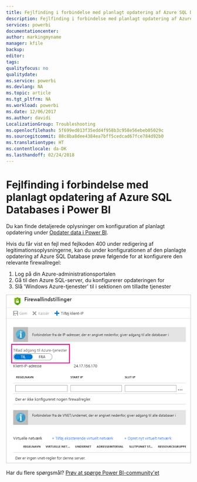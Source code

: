 ```yaml
---
title: Fejlfinding i forbindelse med planlagt opdatering af Azure SQL Databases
description: Fejlfinding i forbindelse med planlagt opdatering af Azure SQL Databases i Power BI
services: powerbi
documentationcenter: 
author: markingmyname
manager: kfile
backup: 
editor: 
tags: 
qualityfocus: no
qualitydate: 
ms.service: powerbi
ms.devlang: NA
ms.topic: article
ms.tgt_pltfrm: NA
ms.workload: powerbi
ms.date: 12/06/2017
ms.author: davidi
LocalizationGroup: Troubleshooting
ms.openlocfilehash: 5f699ed013f35edd4f958b3c958e56ebeb05029c
ms.sourcegitcommit: 88c8ba8dee4384ea7bff5cedcad67fce784d92b0
ms.translationtype: HT
ms.contentlocale: da-DK
ms.lasthandoff: 02/24/2018
---
```

# <a name="troubleshooting-scheduled-refresh-for-azure-sql-databases-in-power-bi"></a>Fejlfinding i forbindelse med planlagt opdatering af Azure SQL Databases i Power BI
Du kan finde detaljerede oplysninger om konfiguration af planlagt opdatering under [Opdater data i Power BI](refresh-data.md).

Hvis du får vist en fejl med fejlkoden 400 under redigering af legitimationsoplysningerne, kan du under konfigurationen af den planlagte opdatering af Azure SQL Database prøve følgende for at konfigurere den relevante firewallregel:

1. Log på din Azure-administrationsportalen
2. Gå til den Azure SQL-server, du konfigurerer opdateringen for
3. Slå 'Windows Azure-tjenester' til i sektionen om tilladte tjenester

![](media/service-admin-troubleshooting-scheduled-refresh-azure-sql-databases/azurerefresh.png)  

Har du flere spørgsmål? [Prøv at spørge Power BI-community'et](http://community.powerbi.com/)

